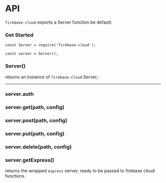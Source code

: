 # API

`firebase-cloud` exports a Server function be default:

### Get Started

```
const Server = require('firebase-cloud');

const server = Server();
```

### Server()

returns an instance of `firebase-cloud` Server;

---

### server.auth

### server.get(path, config)

### server.post(path, config)

### server.put(path, config)

### server.delete(path, config)

### server.getExpress()

returns the wrapped `express` server, ready to be passed to firebase cloud functions.
